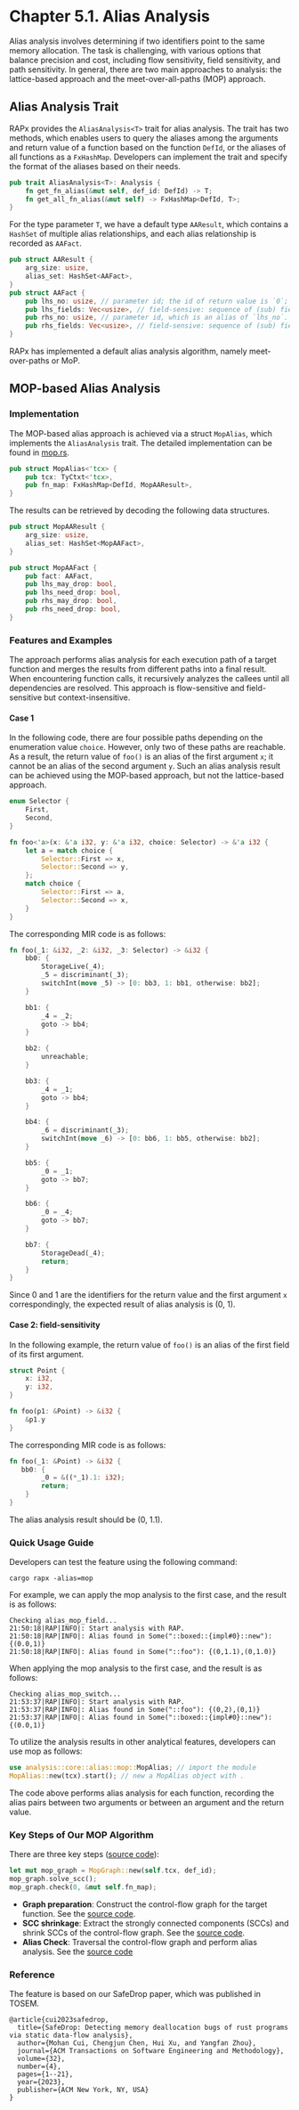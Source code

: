 # Chapter 5.1. Alias Analysis
Alias analysis involves determining if two identifiers point to the same memory allocation. The task is challenging, with various options that balance precision and cost, including flow sensitivity, field sensitivity, and path sensitivity. In general, there are two main approaches to analysis: the lattice-based approach and the meet-over-all-paths (MOP) approach.

## Alias Analysis Trait
RAPx provides the `AliasAnalysis<T>` trait for alias analysis. The trait has two methods, which enables users to query the aliases among the arguments and return value of a function based on the function `DefId`, or the aliases of all functions as a `FxHashMap`. Developers can implement the trait and specify the format of the aliases based on their needs.
```rust
pub trait AliasAnalysis<T>: Analysis {
    fn get_fn_alias(&mut self, def_id: DefId) -> T;
    fn get_all_fn_alias(&mut self) -> FxHashMap<DefId, T>;
}
```

For the type parameter `T`, we have a default type `AAResult`, which contains a `HashSet` of multiple alias relationships, and each alias relationship is recorded as `AAFact`.
```rust
pub struct AAResult {
    arg_size: usize,
    alias_set: HashSet<AAFact>,
}
pub struct AAFact {
    pub lhs_no: usize, // parameter id; the id of return value is `0`;
    pub lhs_fields: Vec<usize>, // field-sensive: sequence of (sub) field numbers for `lhs_no`
    pub rhs_no: usize, // parameter id, which is an alias of `lhs_no`.
    pub rhs_fields: Vec<usize>, // field-sensive: sequence of (sub) field numbers for `rhs_no`
}
```

RAPx has implemented a default alias analysis algorithm, namely meet-over-paths or MoP.

## MOP-based Alias Analysis
### Implementation 
The MOP-based alias approach is achieved via a struct `MopAlias`, which implements the `AliasAnalysis` trait. The detailed implementation can be found in [mop.rs](https://github.com/Artisan-Lab/RAPx/blob/main/rapx/src/analysis/core/alias/mop.rs). 
```rust
pub struct MopAlias<'tcx> {
    pub tcx: TyCtxt<'tcx>,
    pub fn_map: FxHashMap<DefId, MopAAResult>,
}
```

The results can be retrieved by decoding the following data structures.
```rust
pub struct MopAAResult {
    arg_size: usize,
    alias_set: HashSet<MopAAFact>,
}

pub struct MopAAFact {
    pub fact: AAFact,
    pub lhs_may_drop: bool,
    pub lhs_need_drop: bool,
    pub rhs_may_drop: bool,
    pub rhs_need_drop: bool,
}
```

### Features and Examples
The approach performs alias analysis for each execution path of a target function and merges the results from different paths into a final result. When encountering function calls, it recursively analyzes the callees until all dependencies are resolved. This approach is flow-sensitive and field-sensitive but context-insensitive.

#### Case 1
In the following code, there are four possible paths depending on the enumeration value `choice`. However, only two of these paths are reachable. As a result, the return value of `foo()` is an alias of the first argument `x`; it cannot be an alias of the second argument `y`. Such an alias analysis result can be achieved using the MOP-based approach, but not the lattice-based approach.

```rust
enum Selector {
    First,
    Second,
}

fn foo<'a>(x: &'a i32, y: &'a i32, choice: Selector) -> &'a i32 {
    let a = match choice {
        Selector::First => x, 
        Selector::Second => y,
    };
    match choice {
        Selector::First => a, 
        Selector::Second => x,
    }
}
```

The corresponding MIR code is as follows:
```rust
fn foo(_1: &i32, _2: &i32, _3: Selector) -> &i32 {
    bb0: {
        StorageLive(_4);
        _5 = discriminant(_3);
        switchInt(move _5) -> [0: bb3, 1: bb1, otherwise: bb2];
    }

    bb1: {
        _4 = _2;
        goto -> bb4;
    }

    bb2: {
        unreachable;
    }

    bb3: {
        _4 = _1;
        goto -> bb4;
    }

    bb4: {
        _6 = discriminant(_3);
        switchInt(move _6) -> [0: bb6, 1: bb5, otherwise: bb2];
    }

    bb5: {
        _0 = _1;
        goto -> bb7;
    }

    bb6: {
        _0 = _4;
        goto -> bb7;
    }

    bb7: {
        StorageDead(_4);
        return;
    }
}
```

Since 0 and 1 are the identifiers for the return value and the first argument `x` correspondingly, the expected result of alias analysis is (0, 1).

#### Case 2: field-sensitivity 

In the following example, the return value of `foo()` is an alias of the first field of its first argument.
```rust
struct Point {
    x: i32,
    y: i32,
}

fn foo(p1: &Point) -> &i32 {
    &p1.y
}
```

The corresponding MIR code is as follows:

```rust
fn foo(_1: &Point) -> &i32 {
   bb0: {
        _0 = &((*_1).1: i32);
        return;
    }
}
```

The alias analysis result should be (0, 1.1).

 
### Quick Usage Guide

Developers can test the feature using the following command:
```
cargo rapx -alias=mop
```

For example, we can apply the mop analysis to the first case, and the result is as follows:
```shell
Checking alias_mop_field...
21:50:18|RAP|INFO|: Start analysis with RAP.
21:50:18|RAP|INFO|: Alias found in Some("::boxed::{impl#0}::new"): {(0.0,1)}
21:50:18|RAP|INFO|: Alias found in Some("::foo"): {(0,1.1),(0,1.0)}
```

When applying the mop analysis to the first case, and the result is as follows:

```shell
Checking alias_mop_switch...
21:53:37|RAP|INFO|: Start analysis with RAP.
21:53:37|RAP|INFO|: Alias found in Some("::foo"): {(0,2),(0,1)}
21:53:37|RAP|INFO|: Alias found in Some("::boxed::{impl#0}::new"): {(0.0,1)}
```

To utilize the analysis results in other analytical features, developers can use mop as follows:
```rust
use analysis::core::alias::mop::MopAlias; // import the module
MopAlias::new(tcx).start(); // new a MopAlias object with .
```

The code above performs alias analysis for each function, recording the alias pairs between two arguments or between an argument and the return value. 

### Key Steps of Our MOP Algorithm
There are three key steps ([source code](https://github.com/Artisan-Lab/RAP/blob/f76b764cb5b66ccfddd19dc083586b7a6a90b576/rap/src/analysis/core/alias/mop.rs#L57C13-L59C50)):
```rust
let mut mop_graph = MopGraph::new(self.tcx, def_id);
mop_graph.solve_scc();
mop_graph.check(0, &mut self.fn_map);
```

* **Graph preparation**: Construct the control-flow graph for the target function. See the [source code](https://github.com/Artisan-Lab/RAPx/blob/f76b764cb5b66ccfddd19dc083586b7a6a90b576/rap/src/analysis/core/alias/mop/graph.rs#L129).
* **SCC shrinkage**: Extract the strongly connected components (SCCs) and shrink SCCs of the control-flow graph. See the [source code](https://github.com/Artisan-Lab/RAPx/blob/f76b764cb5b66ccfddd19dc083586b7a6a90b576/rap/src/analysis/core/alias/mop/graph.rs#L417).
* **Alias Check**: Traversal the control-flow graph and perform alias analysis. See the [source code](https://github.com/Artisan-Lab/RAPx/blob/f76b764cb5b66ccfddd19dc083586b7a6a90b576/rap/src/analysis/core/alias/mop/mop.rs#L34)

### Reference
The feature is based on our SafeDrop paper, which was published in TOSEM.  
```
@article{cui2023safedrop,
  title={SafeDrop: Detecting memory deallocation bugs of rust programs via static data-flow analysis},
  author={Mohan Cui, Chengjun Chen, Hui Xu, and Yangfan Zhou},
  journal={ACM Transactions on Software Engineering and Methodology},
  volume={32},
  number={4},
  pages={1--21},
  year={2023},
  publisher={ACM New York, NY, USA}
}
